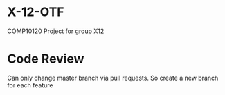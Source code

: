 # X-12-OTF
COMP10120 Project for group X12
# Code Review
Can only change master branch via pull requests. So create a new branch for each feature
